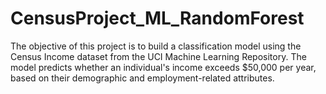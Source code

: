 # CensusProject_ML_RandomForest
The objective of this project is to build a classification model using the Census Income dataset from the UCI Machine Learning Repository. The model predicts whether an individual's income exceeds $50,000 per year, based on their demographic and employment-related attributes.
